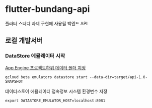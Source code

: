 # flutter-bundang-api
플러터 스터디 과제 구현에 사용될 백엔드 API


## 로컬 개발서버
### DataStore 에뮬레이터 시작

[App Engine 프로젝트하위 데이터 폴더 지정](https://cloud.google.com/datastore/docs/tools/datastore-emulator?hl=ko#emulator_data_directories)
````
gcloud beta emulators datastore start --data-dir=target/api-1.0-SNAPSHOT
````

데이터스토어 에뮬레이터 접속정보 시스템 환경변수 지정
````
export DATASTORE_EMULATOR_HOST=localhost:8081
````
